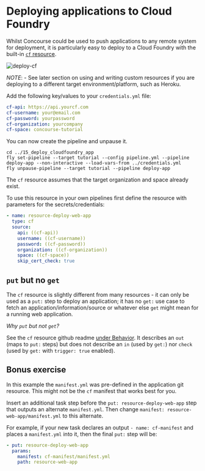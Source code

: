 # Deploying applications to Cloud Foundry

Whilst Concourse could be used to push applications to any remote system for deployment, it is particularly easy to deploy to a Cloud Foundry with the built-in [`cf` resource](https://github.com/concourse/cf-resource).

![deploy-cf](http://cl.ly/432i0n0k1m3l/download/Image%202016-03-01%20at%208.24.43%20am.png)

*NOTE*: - See later section on using and writing custom resources if you are deploying to a different target environment/platform, such as Heroku.

Add the following key/values to your `credentials.yml` file:

```yaml
cf-api: https://api.yourcf.com
cf-username: your@email.com
cf-password: yourpassword
cf-organization: yourcompany
cf-space: concourse-tutorial
```

You can now create the pipeline and unpause it.

```
cd ../15_deploy_cloudfoundry_app
fly set-pipeline --target tutorial --config pipeline.yml --pipeline deploy-app --non-interactive --load-vars-from ../credentials.yml
fly unpause-pipeline --target tutorial --pipeline deploy-app
```

The `cf` resource assumes that the target organization and space already exist.

To use this resource in your own pipelines first define the resource with parameters for the secrets/credentials:

```yaml
- name: resource-deploy-web-app
  type: cf
  source:
    api: ((cf-api))
    username: ((cf-username))
    password: ((cf-password))
    organization: ((cf-organization))
    space: ((cf-space))
    skip_cert_check: true
```

## `put` but no `get`

The `cf` resource is slightly different from many resources - it can only be used as a `put:` step to deploy an application; it has no `get:` use case to fetch an application/information/source or whatever else `get` might mean for a running web application.

*Why `put` but not `get`?*

See the `cf` resource github readme [under Behavior](https://github.com/concourse/cf-resource#behaviour). It describes an `out` (maps to `put:` steps) but does not describe an `in` (used by `get:`) nor `check` (used by `get:` with `trigger: true` enabled).

## Bonus exercise

In this example the `manifest.yml` was pre-defined in the application git resource. This might not be the `cf` manifest that works best for you.

Insert an additional task step before the `put: resource-deploy-web-app` step that outputs an alternate `manifest.yml`. Then change `manifest: resource-web-app/manifest.yml` to this alternate.

For example, if your new task declares an output `- name: cf-manifest` and places a `manifest.yml` into it, then the final `put:` step will be:

```yaml
- put: resource-deploy-web-app
  params:
    manifest: cf-manifest/manifest.yml
    path: resource-web-app
```
